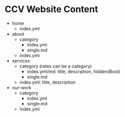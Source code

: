 # CCV Website Content

- home
    - index.yml
- about
    - category
        - index.yml
        - single.md
    - index.yml
- services
    - category (rates can be a category)
        - index.yml/md: title, description, hidden(Bool)
        - single.md
    - index.yml: title, description
- our-work
    - category
        - index.yml
        - single.md
    - index.yml
